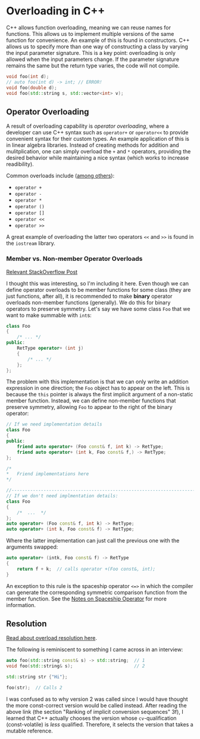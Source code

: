 # Overloading in C++

C++ allows function overloading, meaning we can reuse names for functions. This allows us to
implement multiple versions of the same function for convenience. An example of this is found in
constructors. C++ allows us to specify more than one way of constructing a class by varying the
input parameter signature. This is a key point: overloading is only allowed when the input
parameters change. If the parameter signature remains the same but the return type varies, the code
will not compile.

```cpp
void foo(int d);
// auto foo(int d) -> int; // ERROR! 
void foo(double d);
void foo(std::string s, std::vector<int> v);
```

## Operator Overloading

A result of overloading capability is *operator overloading*, where a developer can use C++ syntax
such as `operator+` or `operator<<` to provide convenient syntax for their custom types. An example
application of this is in linear algebra libraries. Instead of creating methods for addition and
mulitplication, one can simply overload the `+` and `*` operators, providing the desired behavior
while maintaining a nice syntax (which works to increase readibility).

Common overloads include ([among others](https://en.wikipedia.org/wiki/Operators_in_C_and_C%2B%2B#Operators)):

- `operator +`
- `operator -`
- `operator *`
- `operator ()`
- `operator []`
- `operator <<`
- `operator >>`

A great example of overloading the latter two operators `<<` and `>>` is found in the `iostream`
library.

### Member vs. Non-member Operator Overloads

[Relevant StackOverflow Post](https://stackoverflow.com/questions/4622330/operator-overloading-member-function-vs-non-member-function)

I thought this was interesting, so I'm including it here. Even though we can define operator
overloads to be member functions for some class (they are just functions, after all), it is
recommended to make **binary** operator overloads non-member functions (generally). We do this for
binary operators to preserve symmetry. Let's say we have some class `Foo` that we want to make
summable with `int`s:

```cpp
class Foo 
{
    /* ... */
public:
    RetType operator+ (int j) 
    {
        /* ... */
    };
};
```

The problem with this implementation is that we can only write an addition expression in one
direction; the `Foo` object has to appear on the left. This is because the `this` pointer is always
the first implicit argument of a non-static member function. Instead, we can define non-member
functions that preserve symmetry, allowing `Foo` to appear to the right of the binary operator:

```cpp
// If we need implementation details
class Foo
{
public:
    friend auto operator+ (Foo const& f, int k) -> RetType;
    friend auto operator+ (int k, Foo const& f,) -> RetType;
};

/*
*   Friend implementations here
*/

//------------------------------------------------------------------------------
// If we don't need implmentation details:
class Foo
{
    /*  ...  */
};
auto operator+ (Foo const& f, int k) -> RetType;
auto operator+ (int k, Foo const& f) -> RetType;
```

Where the latter implementation can just call the previous one with the arguments swapped:

```cpp
auto operator+ (intk, Foo const& f) -> RetType
{
    return f + k;  // calls operator +(Foo const&, int);
}
```

An exception to this rule is the spaceship operator `<=>` in which the compiler can generate the
corresponding symmetric comparison function from the member function. 
See the [Notes on Spaceship Operator](./spaceship_operator.md#cool-actions) for more information.

## Resolution

[Read about overload resolution here](https://en.cppreference.com/w/cpp/language/overload_resolution). 

The following is reminiscent to something I came across in an interview:

```cpp
auto foo(std::string const& s) -> std::string;  // 1
void foo(std::string& s);                       // 2

std::string str {"Hi"};

foo(str);  // Calls 2
```

I was confused as to why version 2 was called since I would have thought the more const-correct
version would be called instead. After reading the above link (the section "Ranking of implicit
conversion sequences" 3f), I learned that C++ actually chooses the version whose `cv`-qualification
(const-volatile) is *less* qualified. Therefore, it selects the version that takes a mutable reference.